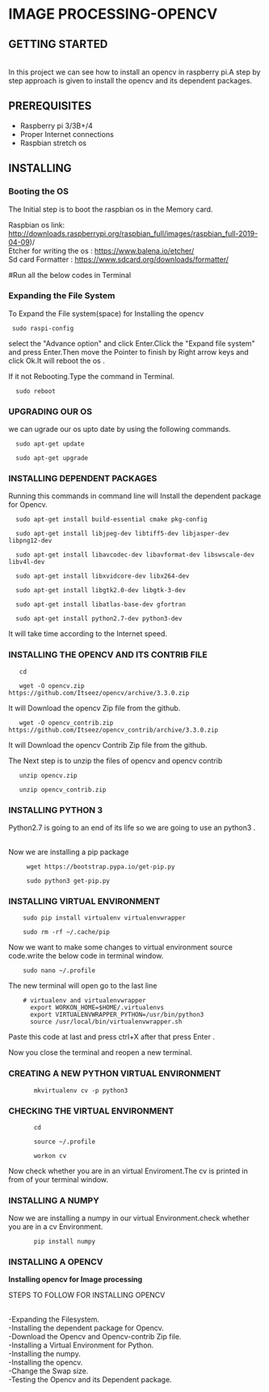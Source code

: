 # IMAGE PROCESSING-OPENCV



## GETTING STARTED
        
   <br>In this project we can see how to install an opencv in raspberry pi.A step by step approach is given to install the opencv and its dependent packages.</br>
   
   
## PREREQUISITES
 
   - Raspberry pi 3/3B+/4
   - Proper Internet connections
   - Raspbian stretch os
   
   
## INSTALLING

### Booting the OS

 The Initial step is to boot the raspbian os in the Memory card.</br>

Raspbian os link: http://downloads.raspberrypi.org/raspbian_full/images/raspbian_full-2019-04-09)/</br>
Etcher for writing the os : https://www.balena.io/etcher/ </br>
Sd card Formatter : https://www.sdcard.org/downloads/formatter/


#Run all the below codes in Terminal



### Expanding the File System

To Expand the File system(space) for Installing the opencv

     sudo raspi-config
     
   select the "Advance option" and click Enter.Click the "Expand file system" and press Enter.Then move the Pointer to finish by Right arrow keys and click Ok.It will reboot the os .
   
   If it not Rebooting.Type the command in Terminal.
   
      sudo reboot
      
      
### UPGRADING OUR OS

   we can ugrade our os upto date by using the following commands.
   
   
      sudo apt-get update
      
      sudo apt-get upgrade


### INSTALLING DEPENDENT PACKAGES

   Running this commands in command line will Install the dependent package for Opencv.
   
   
      sudo apt-get install build-essential cmake pkg-config
      
      sudo apt-get install libjpeg-dev libtiff5-dev libjasper-dev libpng12-dev
      
      sudo apt-get install libavcodec-dev libavformat-dev libswscale-dev libv4l-dev
      
      sudo apt-get install libxvidcore-dev libx264-dev
      
      sudo apt-get install libgtk2.0-dev libgtk-3-dev
      
      sudo apt-get install libatlas-base-dev gfortran
      
      sudo apt-get install python2.7-dev python3-dev
   
   
   It will take time according to the Internet speed.
   
   
   ### INSTALLING THE OPENCV AND ITS CONTRIB FILE
   
       cd
       
       wget -O opencv.zip https://github.com/Itseez/opencv/archive/3.3.0.zip
       
  It will Download the opencv Zip file from the github.
  
       wget -O opencv_contrib.zip https://github.com/Itseez/opencv_contrib/archive/3.3.0.zip
       
  It will Download the opencv Contrib Zip file from the github.
  
  The Next step is to unzip the files of opencv and opencv contrib
  
       unzip opencv.zip
       
       unzip opencv_contrib.zip
       
   ### INSTALLING PYTHON 3 
   
   Python2.7 is going to an end of its life so we are going to use an python3 .
   
   <br> Now we are installing a pip package
   
         wget https://bootstrap.pypa.io/get-pip.py
         
         sudo python3 get-pip.py
         
   ### INSTALLING VIRTUAL ENVIRONMENT
      
        sudo pip install virtualenv virtualenvwrapper
        
        sudo rm -rf ~/.cache/pip
        
   Now we want to make some changes to virtual environment source code.write the below code in terminal window.
         
        sudo nano ~/.profile
        
   The new terminal will open go to the last line
   
   
        # virtualenv and virtualenvwrapper
          export WORKON_HOME=$HOME/.virtualenvs
          export VIRTUALENVWRAPPER_PYTHON=/usr/bin/python3
          source /usr/local/bin/virtualenvwrapper.sh
          
   Paste this code at last and press ctrl+X after that press Enter .
   
   Now you close the terminal and reopen a new terminal.
   
   
   ### CREATING A NEW PYTHON VIRTUAL ENVIRONMENT
   
   
           mkvirtualenv cv -p python3
     
   ### CHECKING THE VIRTUAL ENVIRONMENT
   
   
           cd
           
           source ~/.profile
           
           workon cv
           
   Now check whether you are in an virtual Enviroment.The cv is printed in from of your terminal window.
   
   ### INSTALLING A NUMPY 
   
   Now we are installing a numpy in our virtual Environment.check whether you are in a cv Environment.
   
   
           pip install numpy
           
   ### INSTALLING A OPENCV
   
   
   
   
   




**Installing opencv for Image processing**
 
 
 STEPS TO FOLLOW FOR INSTALLING OPENCV
 
<br> -Expanding the Filesystem.</br>
 -Installing the dependent package for Opencv.</br>
 -Download the Opencv and Opencv-contrib Zip file.</br>
 -Installing a Virtual Environment for Python.</br>
 -Installing the numpy.</br>
 -Installing the opencv.</br>
 -Change the Swap size.</br>
 -Testing the Opencv and its Dependent package.</br>
